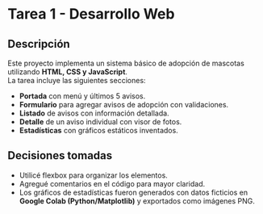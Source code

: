 # Tarea 1 - Desarrollo Web
   
   ## Descripción
   Este proyecto implementa un sistema básico de adopción de mascotas utilizando **HTML, CSS y JavaScript**.  
   La tarea incluye las siguientes secciones:
   - **Portada** con menú y últimos 5 avisos.
   - **Formulario** para agregar avisos de adopción con validaciones.
   - **Listado** de avisos con información detallada.
   - **Detalle** de un aviso individual con visor de fotos.
   - **Estadísticas** con gráficos estáticos inventados.
   
   ## Decisiones tomadas
   - Utilicé flexbox para organizar los elementos.
   - Agregué comentarios en el código para mayor claridad.
   - Los gráficos de estadísticas fueron generados con datos ficticios en **Google Colab (Python/Matplotlib)** y exportados como imágenes PNG.